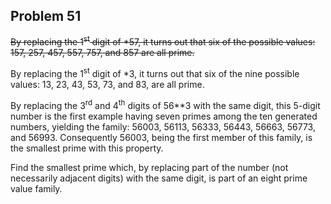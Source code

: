 ## Problem 51 ##

<del>By replacing the 1<sup>st</sup> digit of *57, it turns out that six of the
possible values: 157, 257, 457, 557, 757, and 857 are all prime.</del>

By replacing the 1<sup>st</sup> digit of *3, it turns out that six of the nine
possible values: 13, 23, 43, 53, 73, and 83, are all prime.

By replacing the 3<sup>rd</sup> and 4<sup>th</sup> digits of 56**3 with the same
digit, this 5-digit number is the first example having seven primes among the
ten generated numbers, yielding the family: 56003, 56113, 56333, 56443, 56663,
56773, and 56993. Consequently 56003, being the first member of this family, is
the smallest prime with this property.

Find the smallest prime which, by replacing part of the number (not necessarily
adjacent digits) with the same digit, is part of an eight prime value family.
